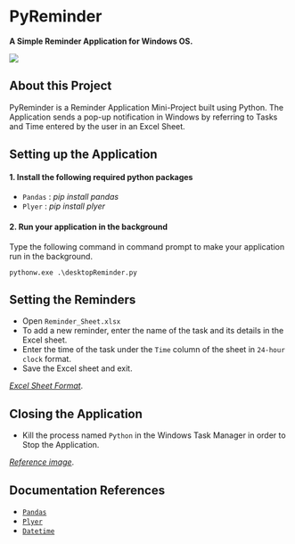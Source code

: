 # PyReminder
**A Simple Reminder Application for Windows OS.**

![](https://i.postimg.cc/KjkjX7pd/Xnip2021-08-14-18-14-15.jpg "")

## About this Project
PyReminder is a Reminder Application Mini-Project built using Python. The Application sends a pop-up notification in Windows by referring to Tasks and Time entered by the user in an Excel Sheet.


## Setting up the Application
#### 1. Install the following required python packages
- `Pandas` : _pip install pandas_
- `Plyer` : _pip install plyer_

#### 2. Run your application in the background
Type the following command in command prompt to make your application run in the background.

    pythonw.exe .\desktopReminder.py
    
## Setting the Reminders

- Open `Reminder_Sheet.xlsx` 
- To add a new reminder, enter the name of the task and its details in the Excel sheet.
- Enter the time of the task under the `Time` column of the sheet in `24-hour clock` format.
- Save the Excel sheet and exit.

[_Excel Sheet Format_](https://postimg.cc/94hC0scw).

## Closing the Application

- Kill the process named `Python` in the Windows Task Manager in order to Stop the Application.

[_Reference image_](https://postimg.cc/p9YVJsp5).

## Documentation References
- [`Pandas`](https://pandas.pydata.org/)
- [`Plyer`](https://plyer.readthedocs.io/en/latest/)
- [`Datetime`](https://www.guru99.com/date-time-and-datetime-classes-in-python.html)
